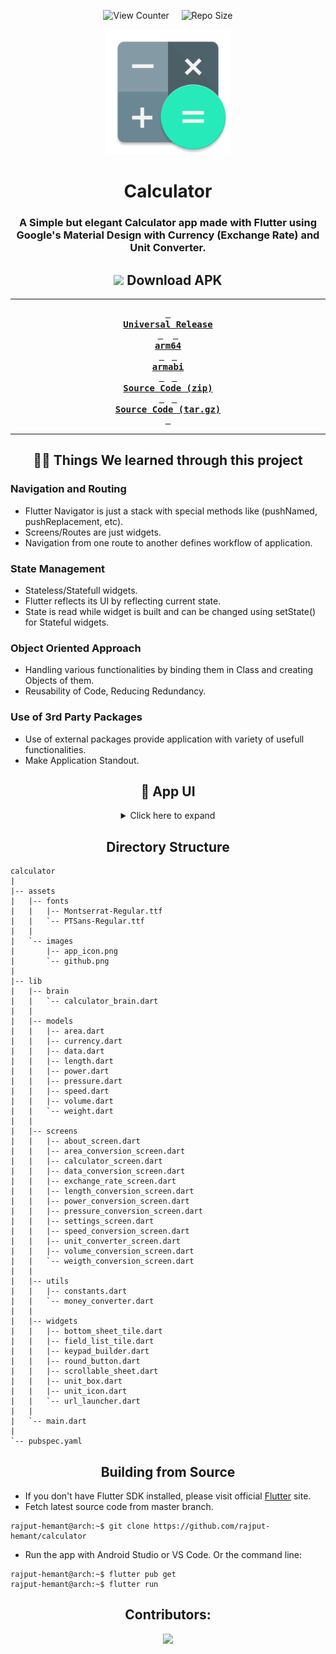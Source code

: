 <div align = center>

![View Counter](https://komarev.com/ghpvc/?username=calculator&label=View%20Counter&color=red&style=flat) &nbsp; &nbsp; ![Repo Size](https://img.shields.io/github/repo-size/rajput-hemant/calculator?color=blue)

<img src='assets/images/app_icon.png' width='200'>

# Calculator

### A Simple but elegant Calculator app made with Flutter using Google's Material Design with Currency (Exchange Rate) and Unit Converter.

## ![][android] Download APK

---

**[<kbd> <br> Universal Release <br> </kbd>][universal-release]** &nbsp;&nbsp;
**[<kbd> <br> arm64 <br> </kbd>][arm64]**&nbsp;&nbsp;
**[<kbd> <br> armabi <br> </kbd>][armabi]**&nbsp;&nbsp;
**[<kbd> <br> Source Code (zip) <br> </kbd>][sc-zip]**&nbsp;&nbsp;
**[<kbd> <br> Source Code (tar.gz) <br> </kbd>][sc-tar.gz]**

---

## 👨‍🎓 Things We learned through this project

</div>

### Navigation and Routing

- Flutter Navigator is just a stack with special methods like (pushNamed, pushReplacement, etc).
- Screens/Routes are just widgets.
- Navigation from one route to another defines workflow of application.

### State Management

- Stateless/Statefull widgets.
- Flutter reflects its UI by reflecting current state.
- State is read while widget is built and can be changed using setState() for Stateful widgets.

### Object Oriented Approach

- Handling various functionalities by binding them in Class and creating Objects of them.
- Reusability of Code, Reducing Redundancy.

### Use of 3rd Party Packages

- Use of external packages provide application with variety of usefull functionalities.
- Make Application Standout.

<div align=center>

## 📱 App UI

<details><summary> Click here to expand </summary>

|      _Calculator Screen_      |          _Units Screen_          |     _Exchange Rate Screen_     |
| :---------------------------: | :------------------------------: | :----------------------------: |
|    ![][calculator screen]     |        ![][units screen]         |   ![][exchange rate screen]    |
|    **_Rate Bottom Sheet_**    |  **_Length Conversion Screen_**  |  **_Area Conversion Screen_**  |
|    ![][rate bottom sheet]     |  ![][length conversion screen]   |  ![][area conversion screen]   |
| **_Speed Conversion Screen_** |  **_Weight Conversion Screen_**  |  **_Data Conversion Screen_**  |
| ![][speed conversion screen]  |  ![][weight conversion screen]   |  ![][data conversion screen]   |
| **_Power Conversion Screen_** | **_Pressure Conversion Screen_** | **_Volume Conversion Screen_** |
| ![][power conversion screen]  | ![][pressure conversion screen]  | ![][volume conversion screen]  |
|      **_About Screen_**       |         **Team Screen**          |     **_Settings Screen_**      |
|       ![][about screen]       |         ![][team screen]         |      ![][settings screen]      |

</details>

## Directory Structure

</div>

```
calculator
|
|-- assets
|   |-- fonts
|   |   |-- Montserrat-Regular.ttf
|   |   `-- PTSans-Regular.ttf
|   |
|   `-- images
|       |-- app_icon.png
|       `-- github.png
|
|-- lib
|   |-- brain
|   |   `-- calculator_brain.dart
|   |
|   |-- models
|   |   |-- area.dart
|   |   |-- currency.dart
|   |   |-- data.dart
|   |   |-- length.dart
|   |   |-- power.dart
|   |   |-- pressure.dart
|   |   |-- speed.dart
|   |   |-- volume.dart
|   |   `-- weight.dart
|   |
|   |-- screens
|   |   |-- about_screen.dart
|   |   |-- area_conversion_screen.dart
|   |   |-- calculator_screen.dart
|   |   |-- data_conversion_screen.dart
|   |   |-- exchange_rate_screen.dart
|   |   |-- length_conversion_screen.dart
|   |   |-- power_conversion_screen.dart
|   |   |-- pressure_conversion_screen.dart
|   |   |-- settings_screen.dart
|   |   |-- speed_conversion_screen.dart
|   |   |-- unit_converter_screen.dart
|   |   |-- volume_conversion_screen.dart
|   |   `-- weigth_conversion_screen.dart
|   |
|   |-- utils
|   |   |-- constants.dart
|   |   `-- money_converter.dart
|   |
|   |-- widgets
|   |   |-- bottom_sheet_tile.dart
|   |   |-- field_list_tile.dart
|   |   |-- keypad_builder.dart
|   |   |-- round_button.dart
|   |   |-- scrollable_sheet.dart
|   |   |-- unit_box.dart
|   |   |-- unit_icon.dart
|   |   `-- url_launcher.dart
|   |
|   `-- main.dart
|
`-- pubspec.yaml
```

<div align = center>

## Building from Source

</div>

- If you don't have Flutter SDK installed, please visit official [Flutter](https://flutter.dev/) site.
- Fetch latest source code from master branch.

```console
rajput-hemant@arch:~$ git clone https://github.com/rajput-hemant/calculator
```

- Run the app with Android Studio or VS Code. Or the command line:

```console
rajput-hemant@arch:~$ flutter pub get
rajput-hemant@arch:~$ flutter run
```

<div align = center>

## Contributors:

<a href="https://github.com/rajput-hemant/calculator/graphs/contributors" target="blank"> <img src="https://contrib.rocks/image?repo=rajput-hemant/calculator&max=500" /></a>

</div>

<!----------------------------------{ Images }--------------------------------->

[calculator screen]: https://telegra.ph/file/9207c7449caa0740a9031.png
[units screen]: https://telegra.ph/file/66a9b0b152fd7ae98b618.png
[exchange rate screen]: https://telegra.ph/file/8df498d0d20dcd5eb4a31.png
[rate bottom sheet]: https://telegra.ph/file/3c5757d00f860075f14dc.png
[length conversion screen]: https://telegra.ph/file/e3d19290d4dfc1917f57c.png
[area conversion screen]: https://telegra.ph/file/b8529394235697cf4e212.png
[speed conversion screen]: https://telegra.ph/file/a612f8ad46941a0f94bba.png
[weight conversion screen]: https://telegra.ph/file/389570e5b4e59eec06945.png
[data conversion screen]: https://telegra.ph/file/8c65b8e2588d49ae21ef7.png
[power conversion screen]: https://telegra.ph/file/502d08a50aca587131d96.png
[pressure conversion screen]: https://telegra.ph/file/e00c1f155397e669e15f1.png
[volume conversion screen]: https://telegra.ph/file/e9d48778be1fcd7768a85.png
[about screen]: https://telegra.ph/file/4f1b0f47c55931129b5a7.png
[team screen]: https://telegra.ph/file/aa8795b3920b1a87c7f36.png
[settings screen]: https://telegra.ph/file/3bae1d93c68b9b5840731.png
[android]: https://telegra.ph/file/f2f70a74d2d92c3c7f688.png

<!------------------------------------{ apk }----------------------------------->

[universal-release]: https://github.com/rajput-hemant/calculator/releases/download/v0.1.0/Calculator-v0.1.0-universal-release.apk
[arm64]: https://github.com/rajput-hemant/calculator/releases/download/v0.1.0/Calculator-v0.1.0-arm64.apk
[armabi]: https://github.com/rajput-hemant/calculator/releases/download/v0.1.0/Calculator-v0.1.0-armeabi.apk

<!--------------------------------{ source code }------------------------------->

[sc-zip]: https://github.com/rajput-hemant/calculator/archive/refs/tags/v0.1.0.zip
[sc-tar.gz]: https://github.com/rajput-hemant/calculator/archive/refs/tags/v0.1.0.tar.gz
